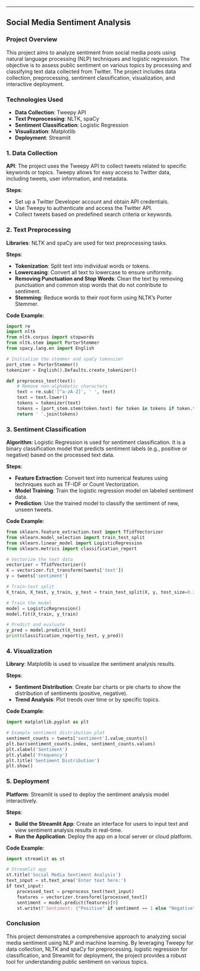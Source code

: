 

---

## Social Media Sentiment Analysis

### Project Overview

This project aims to analyze sentiment from social media posts using natural language processing (NLP) techniques and logistic regression. The objective is to assess public sentiment on various topics by processing and classifying text data collected from Twitter. The project includes data collection, preprocessing, sentiment classification, visualization, and interactive deployment.

### Technologies Used

- **Data Collection**: Tweepy API
- **Text Preprocessing**: NLTK, spaCy
- **Sentiment Classification**: Logistic Regression
- **Visualization**: Matplotlib
- **Deployment**: Streamlit

### 1. Data Collection

**API**: The project uses the Tweepy API to collect tweets related to specific keywords or topics. Tweepy allows for easy access to Twitter data, including tweets, user information, and metadata.

**Steps**:
- Set up a Twitter Developer account and obtain API credentials.
- Use Tweepy to authenticate and access the Twitter API.
- Collect tweets based on predefined search criteria or keywords.

### 2. Text Preprocessing

**Libraries**: NLTK and spaCy are used for text preprocessing tasks.

**Steps**:
- **Tokenization**: Split text into individual words or tokens.
- **Lowercasing**: Convert all text to lowercase to ensure uniformity.
- **Removing Punctuation and Stop Words**: Clean the text by removing punctuation and common stop words that do not contribute to sentiment.
- **Stemming**: Reduce words to their root form using NLTK’s Porter Stemmer.

**Code Example**:
```python
import re
import nltk
from nltk.corpus import stopwords
from nltk.stem import PorterStemmer
from spacy.lang.en import English

# Initialize the stemmer and spaCy tokenizer
port_stem = PorterStemmer()
tokenizer = English().Defaults.create_tokenizer()

def preprocess_text(text):
    # Remove non-alphabetic characters
    text = re.sub('[^a-zA-Z]', ' ', text)
    text = text.lower()
    tokens = tokenizer(text)
    tokens = [port_stem.stem(token.text) for token in tokens if token.text not in stopwords.words('english')]
    return ' '.join(tokens)
```

### 3. Sentiment Classification

**Algorithm**: Logistic Regression is used for sentiment classification. It is a binary classification model that predicts sentiment labels (e.g., positive or negative) based on the processed text data.

**Steps**:
- **Feature Extraction**: Convert text into numerical features using techniques such as TF-IDF or Count Vectorization.
- **Model Training**: Train the logistic regression model on labeled sentiment data.
- **Prediction**: Use the trained model to classify the sentiment of new, unseen tweets.

**Code Example**:
```python
from sklearn.feature_extraction.text import TfidfVectorizer
from sklearn.model_selection import train_test_split
from sklearn.linear_model import LogisticRegression
from sklearn.metrics import classification_report

# Vectorize the text data
vectorizer = TfidfVectorizer()
X = vectorizer.fit_transform(tweets['text'])
y = tweets['sentiment']

# Train-test split
X_train, X_test, y_train, y_test = train_test_split(X, y, test_size=0.2, random_state=42)

# Train the model
model = LogisticRegression()
model.fit(X_train, y_train)

# Predict and evaluate
y_pred = model.predict(X_test)
print(classification_report(y_test, y_pred))
```

### 4. Visualization

**Library**: Matplotlib is used to visualize the sentiment analysis results.

**Steps**:
- **Sentiment Distribution**: Create bar charts or pie charts to show the distribution of sentiments (positive, negative).
- **Trend Analysis**: Plot trends over time or by specific topics.

**Code Example**:
```python
import matplotlib.pyplot as plt

# Example sentiment distribution plot
sentiment_counts = tweets['sentiment'].value_counts()
plt.bar(sentiment_counts.index, sentiment_counts.values)
plt.xlabel('Sentiment')
plt.ylabel('Frequency')
plt.title('Sentiment Distribution')
plt.show()
```

### 5. Deployment

**Platform**: Streamlit is used to deploy the sentiment analysis model interactively.

**Steps**:
- **Build the Streamlit App**: Create an interface for users to input text and view sentiment analysis results in real-time.
- **Run the Application**: Deploy the app on a local server or cloud platform.

**Code Example**:
```python
import streamlit as st

# Streamlit app
st.title('Social Media Sentiment Analysis')
text_input = st.text_area('Enter text here:')
if text_input:
    processed_text = preprocess_text(text_input)
    features = vectorizer.transform([processed_text])
    sentiment = model.predict(features)[0]
    st.write(f'Sentiment: {"Positive" if sentiment == 1 else "Negative"}')
```

### Conclusion

This project demonstrates a comprehensive approach to analyzing social media sentiment using NLP and machine learning. By leveraging Tweepy for data collection, NLTK and spaCy for preprocessing, logistic regression for classification, and Streamlit for deployment, the project provides a robust tool for understanding public sentiment on various topics.
